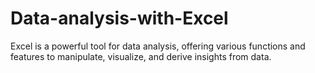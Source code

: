 # Data-analysis-with-Excel
Excel is a powerful tool for data analysis, offering various functions and features to manipulate, visualize, and derive insights from data.
